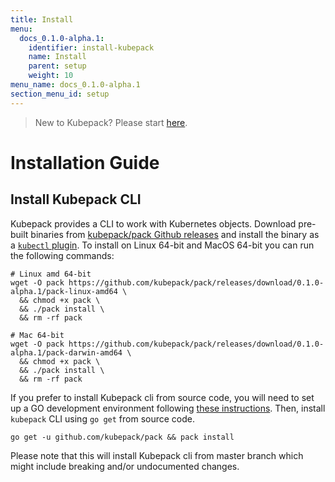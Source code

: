 ```yaml
---
title: Install
menu:
  docs_0.1.0-alpha.1:
    identifier: install-kubepack
    name: Install
    parent: setup
    weight: 10
menu_name: docs_0.1.0-alpha.1
section_menu_id: setup
---
```


> New to Kubepack? Please start [here](/docs/0.1.0-alpha.1/concepts/README).

# Installation Guide

## Install Kubepack CLI
Kubepack provides a CLI to work with Kubernetes objects. Download pre-built binaries from [kubepack/pack Github releases](https://github.com/kubepack/pack/releases) and install the binary as a [`kubectl` plugin](https://kubernetes.io/docs/tasks/extend-kubectl/kubectl-plugins/). To install on Linux 64-bit and MacOS 64-bit you can run the following commands:

```console
# Linux amd 64-bit
wget -O pack https://github.com/kubepack/pack/releases/download/0.1.0-alpha.1/pack-linux-amd64 \
  && chmod +x pack \
  && ./pack install \
  && rm -rf pack

# Mac 64-bit
wget -O pack https://github.com/kubepack/pack/releases/download/0.1.0-alpha.1/pack-darwin-amd64 \
  && chmod +x pack \
  && ./pack install \
  && rm -rf pack
```

If you prefer to install Kubepack cli from source code, you will need to set up a GO development environment following [these instructions](https://golang.org/doc/code.html). Then, install `kubepack` CLI using `go get` from source code.

```console
go get -u github.com/kubepack/pack && pack install
```

Please note that this will install Kubepack cli from master branch which might include breaking and/or undocumented changes.
